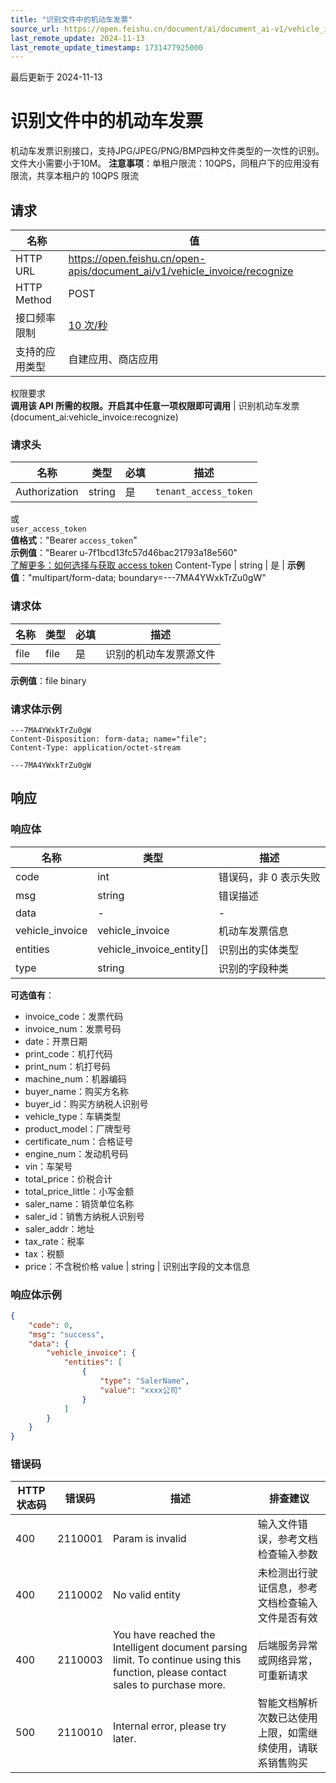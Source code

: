 ```yaml
---
title: "识别文件中的机动车发票"
source_url: https://open.feishu.cn/document/ai/document_ai-v1/vehicle_invoice/recognize
last_remote_update: 2024-11-13
last_remote_update_timestamp: 1731477925000
---
```

最后更新于 2024-11-13

# 识别文件中的机动车发票

机动车发票识别接口，支持JPG/JPEG/PNG/BMP四种文件类型的一次性的识别。文件大小需要小于10M。
**注意事项**：单租户限流：10QPS，同租户下的应用没有限流，共享本租户的 10QPS 限流

## 请求
名称 | 值
---|---
HTTP URL | https://open.feishu.cn/open-apis/document_ai/v1/vehicle_invoice/recognize
HTTP Method | POST
接口频率限制 | [10 次/秒](https://open.feishu.cn/document/ukTMukTMukTM/uUzN04SN3QjL1cDN)
支持的应用类型 | 自建应用、商店应用
权限要求  
            **调用该 API 所需的权限。开启其中任意一项权限即可调用** | 识别机动车发票(document_ai:vehicle_invoice:recognize)

### 请求头

名称 | 类型 | 必填 | 描述
--- | --- | --- | ---
Authorization | string | 是 | `tenant_access_token`  
或  
`user_access_token`  
**值格式**："Bearer `access_token`"  
**示例值**："Bearer u-7f1bcd13fc57d46bac21793a18e560"  
[了解更多：如何选择与获取 access token](https://open.feishu.cn/document/uAjLw4CM/ugTN1YjL4UTN24CO1UjN/trouble-shooting/how-to-choose-which-type-of-token-to-use)
Content-Type | string | 是 | **示例值**："multipart/form-data; boundary=---7MA4YWxkTrZu0gW"

### 请求体

名称 | 类型 | 必填 | 描述
--- | --- | --- | ---
file | file | 是 | 识别的机动车发票源文件  
**示例值**：file binary

### 请求体示例

```HTTP
---7MA4YWxkTrZu0gW
Content-Disposition: form-data; name="file";
Content-Type: application/octet-stream

---7MA4YWxkTrZu0gW
```

## 响应

### 响应体

名称 | 类型 | 描述
--- | --- | ---
code | int | 错误码，非 0 表示失败
msg | string | 错误描述
data | \- | \-
vehicle_invoice | vehicle_invoice | 机动车发票信息
entities | vehicle_invoice_entity\[\] | 识别出的实体类型
type | string | 识别的字段种类  
**可选值有**：  
- invoice_code：发票代码  
- invoice_num：发票号码  
- date：开票日期  
- print_code：机打代码  
- print_num：机打号码  
- machine_num：机器编码  
- buyer_name：购买方名称  
- buyer_id：购买方纳税人识别号  
- vehicle_type：车辆类型  
- product_model：厂牌型号  
- certificate_num：合格证号  
- engine_num：发动机号码  
- vin：车架号  
- total_price：价税合计  
- total_price_little：小写金额  
- saler_name：销货单位名称  
- saler_id：销售方纳税人识别号  
- saler_addr：地址  
- tax_rate：税率  
- tax：税额  
- price：不含税价格
value | string | 识别出字段的文本信息

### 响应体示例
```json
{
    "code": 0,
    "msg": "success",
    "data": {
        "vehicle_invoice": {
            "entities": [
                {
                    "type": "SalerName",
                    "value": "xxxx公司"
                }
            ]
        }
    }
}
```

### 错误码

HTTP状态码 | 错误码 | 描述 | 排查建议
--- | --- | --- | ---
400 | 2110001 | Param is invalid | 输入文件错误，参考文档检查输入参数
400 | 2110002 | No valid entity | 未检测出行驶证信息，参考文档检查输入文件是否有效
400 | 2110003 | You have reached the Intelligent document parsing limit. To continue using this function, please contact sales to purchase more. | 后端服务异常或网络异常，可重新请求
500 | 2110010 | Internal error, please try later. | 智能文档解析次数已达使用上限，如需继续使用，请联系销售购买
